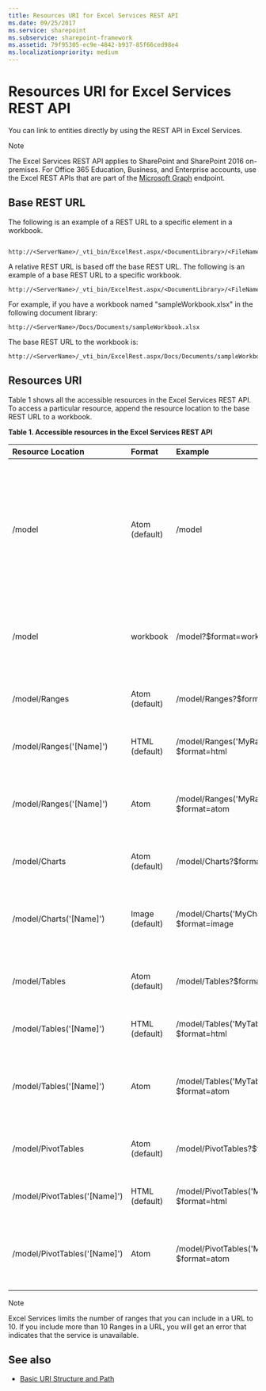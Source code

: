 ```yaml
---
title: Resources URI for Excel Services REST API
ms.date: 09/25/2017
ms.service: sharepoint
ms.subservice: sharepoint-framework
ms.assetid: 79f95305-ec9e-4842-b937-85f66ced98e4
ms.localizationpriority: medium
---
```



# Resources URI for Excel Services REST API

You can link to entities directly by using the REST API in Excel Services.
  
> [!NOTE]
> The Excel Services REST API applies to SharePoint and SharePoint 2016 on-premises. For Office 365 Education, Business, and Enterprise accounts, use the Excel REST APIs that are part of the  [Microsoft Graph](http://graph.microsoft.io/docs/api-reference/v1.0/resources/excel
) endpoint.
  
    
    


## Base REST URL

The following is an example of a REST URL to a specific element in a workbook.
  
    
    

```

http://<ServerName>/_vti_bin/ExcelRest.aspx/<DocumentLibrary>/<FileName>/<ResourceLocation>
```

A relative REST URL is based off the base REST URL. The following is an example of a base REST URL to a specific workbook.
  
    
    



```
http://<ServerName>/_vti_bin/ExcelRest.aspx/<DocumentLibrary>/<FileName>
```

For example, if you have a workbook named "sampleWorkbook.xlsx" in the following document library: 
  
    
    



```
http://<ServerName>/Docs/Documents/sampleWorkbook.xlsx
```

The base REST URL to the workbook is:
  
    
    



```
http://<ServerName>/_vti_bin/ExcelRest.aspx/Docs/Documents/sampleWorkbook.xlsx
```


## Resources URI

Table 1 shows all the accessible resources in the Excel Services REST API. To access a particular resource, append the resource location to the base REST URL to a workbook.
  
    
    

**Table 1. Accessible resources in the Excel Services REST API**


|**Resource Location**|**Format**|**Example**|**Notes**|
|:-----|:-----|:-----|:-----|
|/model  <br/> |Atom (default)  <br/> |/model  <br/> |Returns an Atom feed with the resources supported by the Excel Services REST API. The supported resources are ranges, charts, tables, and PivotTables.  <br/> |
|/model  <br/> |workbook  <br/> |/model?$format=workbook  <br/> |This is the workbook. Supported workbook formats are xlsx, xlsb, and xlsm.  <br/> |
|/model/Ranges  <br/> |Atom (default)  <br/> |/model/Ranges?$format=atom  <br/> |An Atom feed that listis all the named ranges in the workbook.  <br/> |
|/model/Ranges('[Name]')  <br/> |HTML (default)  <br/> |/model/Ranges('MyRange')?$format=html  <br/> |An HTML fragment for the requested range.  <br/> |
|/model/Ranges('[Name]')  <br/> |Atom  <br/> |/model/Ranges('MyRange')?$format=atom  <br/> |An Atom entry that contains an XML representation of the data within the range.  <br/> |
|/model/Charts  <br/> |Atom (default)  <br/> |/model/Charts?$format=atom  <br/> |An Atom feed that lists all the charts in the workbook.  <br/> |
|/model/Charts('[Name]')  <br/> |Image (default)  <br/> |/model/Charts('MyChart')?$format=image  <br/> |An image of the chart. The image is in Portable Network Graphics (PNG) format.  <br/> |
|/model/Tables  <br/> |Atom (default)  <br/> |/model/Tables?$format=atom  <br/> |An Atom feed that lists all the available tables in the workbook.  <br/> |
|/model/Tables('[Name]')  <br/> |HTML (default)  <br/> |/model/Tables('MyTable')?$format=html  <br/> |An HTML fragment for the requested table.  <br/> |
|/model/Tables('[Name]')  <br/> |Atom  <br/> |/model/Tables('MyTable')?$format=atom  <br/> |An Atom entry that contains an XML representation of the data within the table.  <br/> |
|/model/PivotTables  <br/> |Atom (default)  <br/> |/model/PivotTables?$format=atom  <br/> |An Atom feed that lists all the available PivotTables in the workbook  <br/> |
|/model/PivotTables('[Name]')  <br/> |HTML (default)  <br/> |/model/PivotTables('MyPivotTable)?$format=html  <br/> |An HTML fragment for the requested PivotTable.  <br/> |
|/model/PivotTables('[Name]')  <br/> |Atom  <br/> |/model/PivotTables('MyPivotTable')?$format=atom  <br/> |An Atom entry that contains an XML representation of the data within the PivotTables.  <br/> |
   
> [!NOTE]
> Excel Services limits the number of ranges that you can include in a URL to 10. If you include more than 10 Ranges in a URL, you will get an error that indicates that the service is unavailable. 

## See also

- [Basic URI Structure and Path](basic-uri-structure-and-path.md)
